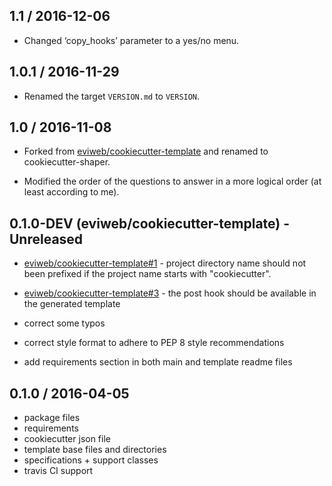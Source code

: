 ## 1.1 / 2016-12-06

*   Changed ‘copy_hooks’ parameter to a yes/no menu.

## 1.0.1 / 2016-11-29

*   Renamed the target `VERSION.md` to `VERSION`.

## 1.0 / 2016-11-08

*   Forked from [eviweb/cookiecutter-template][] and renamed to
    cookiecutter-shaper.

*   Modified the order of the questions to answer in a more logical order (at
    least according to me).

## 0.1.0-DEV (eviweb/cookiecutter-template) - Unreleased

*   [eviweb/cookiecutter-template#1][] - project directory name should not been
    prefixed if the project name starts with "cookiecutter".

*   [eviweb/cookiecutter-template#3][] - the post hook should be available in
    the generated template

*   correct some typos

*   correct style format to adhere to PEP 8 style recommendations

*   add requirements section in both main and template readme files

## 0.1.0 / 2016-04-05

*   package files
*   requirements
*   cookiecutter json file
*   template base files and directories
*   specifications + support classes
*   travis CI support

[eviweb/cookiecutter-template]: https://github.com/eviweb/cookiecutter-template
[eviweb/cookiecutter-template#1]: https://github.com/eviweb/cookiecutter-template/issues/1
[eviweb/cookiecutter-template#3]: https://github.com/eviweb/cookiecutter-template/issues/3
